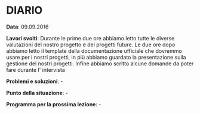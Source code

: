 # DIARIO

**Data**: 09.09.2016

**Lavori svolti**: Durante le prime due ore abbiamo letto tutte le diverse valutazioni del nostro progetto e dei progetti future.
Le due ore dopo abbiamo letto il template della documentazione ufficiale che dovremmo usare per i nostri progetti, in più abbiamo
guardato la presentazione sulla gestione dei nostri progetti. Infine abbiamo scritto alcune domande da poter fare durante l'
intervista


**Problemi e soluzioni**: -

**Punto della situazione**: -

**Programma per la prossima lezione**: -
